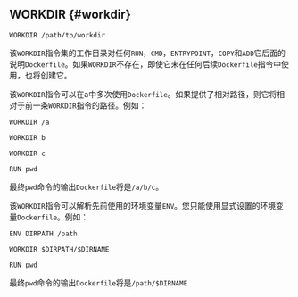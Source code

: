 ## WORKDIR {#workdir}

```
WORKDIR /path/to/workdir
```

该`WORKDIR`指令集的工作目录对任何`RUN`，`CMD`，`ENTRYPOINT`，`COPY`和`ADD`它后面的说明`Dockerfile`。如果`WORKDIR`不存在，即使它未在任何后续`Dockerfile`指令中使用，也将创建它。

该`WORKDIR`指令可以在a中多次使用`Dockerfile`。如果提供了相对路径，则它将相对于前一条`WORKDIR`指令的路径。例如：

```
WORKDIR /a

WORKDIR b

WORKDIR c

RUN pwd
```

最终`pwd`命令的输出`Dockerfile`将是`/a/b/c`。

该`WORKDIR`指令可以解析先前使用的环境变量`ENV`。您只能使用显式设置的环境变量`Dockerfile`。例如：

```
ENV DIRPATH /path

WORKDIR $DIRPATH/$DIRNAME

RUN pwd
```

最终`pwd`命令的输出`Dockerfile`将是`/path/$DIRNAME`

